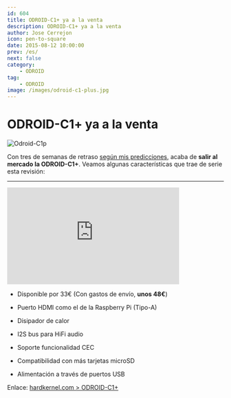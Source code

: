 ```yaml
---
id: 604
title: ODROID-C1+ ya a la venta
description: ODROID-C1+ ya a la venta
author: Jose Cerrejon
icon: pen-to-square
date: 2015-08-12 10:00:00
prev: /es/
next: false
category:
    - ODROID
tag:
    - ODROID
image: /images/odroid-c1-plus.jpg
---
```


# ODROID-C1+ ya a la venta

![Odroid-C1p](/images/odroid-c1-plus.jpg)

Con tres de semanas de retraso [según mis predicciones](/post.php?id=594), acaba de **salir al mercado la ODROID-C1+**. Veamos algunas características que trae de serie esta revisión:

---

<iframe width="400" height="225" src="https://www.youtube.com/embed/LlxYBIVBRgk?rel=0&amp;showinfo=0" frameborder="0" allowfullscreen></iframe>

-   Disponible por 33€ (Con gastos de envío, **unos 48€**)

-   Puerto HDMI como el de la Raspberry Pi (Tipo-A)

-   Disipador de calor

-   I2S bus para HiFi audio

-   Soporte funcionalidad CEC

-   Compatibilidad con más tarjetas microSD

-   Alimentación a través de puertos USB

Enlace: [hardkernel.com > ODROID-C1+](https://www.hardkernel.com/main/products/prdt_info.php?g_code=G143703355573)
